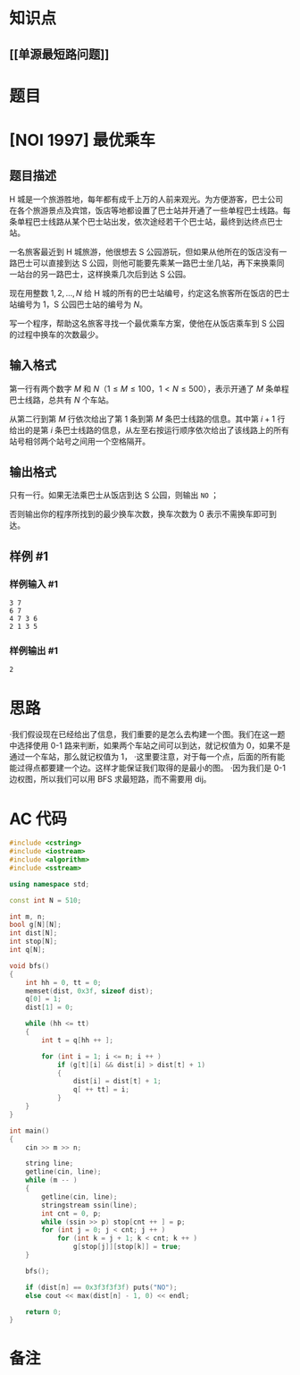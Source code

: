 # 知识点
  ## [[单源最短路问题]]
# 题目
 # [NOI 1997] 最优乘车

## 题目描述

H 城是一个旅游胜地，每年都有成千上万的人前来观光。为方便游客，巴士公司在各个旅游景点及宾馆，饭店等地都设置了巴士站并开通了一些单程巴士线路。每条单程巴士线路从某个巴士站出发，依次途经若干个巴士站，最终到达终点巴士站。

一名旅客最近到 H 城旅游，他很想去 S 公园游玩，但如果从他所在的饭店没有一路巴士可以直接到达 S 公园，则他可能要先乘某一路巴士坐几站，再下来换乘同一站台的另一路巴士，这样换乘几次后到达 S 公园。

现在用整数 $1 , 2 , … , N$ 给 H 城的所有的巴士站编号，约定这名旅客所在饭店的巴士站编号为 $1$，S 公园巴士站的编号为 $N$。

写一个程序，帮助这名旅客寻找一个最优乘车方案，使他在从饭店乘车到 S 公园的过程中换车的次数最少。

## 输入格式

第一行有两个数字 $M$ 和 $N$（$1 \le M \le 100$，$1 < N \le 500$），表示开通了 $M$ 条单程巴士线路，总共有 $N$ 个车站。

从第二行到第 $M$ 行依次给出了第 $1$ 条到第 $M$ 条巴士线路的信息。其中第 $i+1$ 行给出的是第 $i$ 条巴士线路的信息，从左至右按运行顺序依次给出了该线路上的所有站号相邻两个站号之间用一个空格隔开。

## 输出格式

只有一行。如果无法乘巴士从饭店到达 S 公园，则输出 `NO` ；

否则输出你的程序所找到的最少换车次数，换车次数为 $0$ 表示不需换车即可到达。

## 样例 #1

### 样例输入 #1

```
3 7
6 7
4 7 3 6
2 1 3 5
```

### 样例输出 #1

```
2
```

# 思路
·我们假设现在已经给出了信息，我们重要的是怎么去构建一个图。我们在这一题中选择使用 0-1 路来判断，如果两个车站之间可以到达，就记权值为 0，如果不是通过一个车站，那么就记权值为 1，
·这里要注意，对于每一个点，后面的所有能能过得点都要建一个边。这样才能保证我们取得的是最小的图。
·因为我们是 0-1 边权图，所以我们可以用 BFS 求最短路，而不需要用 dij。
# AC 代码
```cpp
#include <cstring>
#include <iostream>
#include <algorithm>
#include <sstream>

using namespace std;

const int N = 510;

int m, n;
bool g[N][N];
int dist[N];
int stop[N];
int q[N];

void bfs()
{
    int hh = 0, tt = 0;
    memset(dist, 0x3f, sizeof dist);
    q[0] = 1;
    dist[1] = 0;

    while (hh <= tt)
    {
        int t = q[hh ++ ];

        for (int i = 1; i <= n; i ++ )
            if (g[t][i] && dist[i] > dist[t] + 1)
            {
                dist[i] = dist[t] + 1;
                q[ ++ tt] = i;
            }
    }
}

int main()
{
    cin >> m >> n;

    string line;
    getline(cin, line);
    while (m -- )
    {
        getline(cin, line);
        stringstream ssin(line);
        int cnt = 0, p;
        while (ssin >> p) stop[cnt ++ ] = p;
        for (int j = 0; j < cnt; j ++ )
            for (int k = j + 1; k < cnt; k ++ )
                g[stop[j]][stop[k]] = true;
    }

    bfs();

    if (dist[n] == 0x3f3f3f3f) puts("NO");
    else cout << max(dist[n] - 1, 0) << endl;

    return 0;
}
```
# 备注
